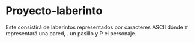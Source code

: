 # Proyecto-laberinto
Este consistirá de laberintos representados por caracteres ASCII dónde # representará una pared, . un pasillo y P el personaje.

